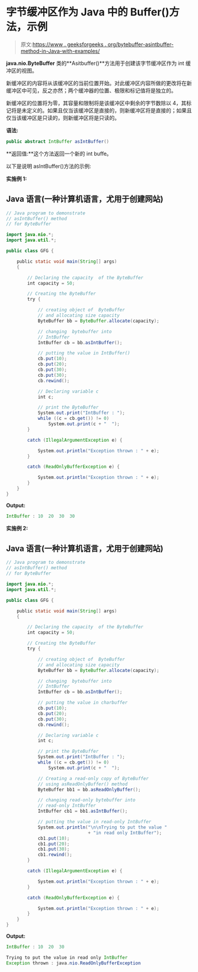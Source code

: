 # 字节缓冲区作为 Java 中的 Buffer()方法，示例

> 原文:[https://www . geeksforgeeks . org/bytebuffer-asintbuffer-method-in-Java-with-examples/](https://www.geeksforgeeks.org/bytebuffer-asintbuffer-method-in-java-with-examples/)

**java.nio.ByteBuffer** 类的**Asitbuffer()**方法用于创建该字节缓冲区作为 int 缓冲区的视图。

新缓冲区的内容将从该缓冲区的当前位置开始。对此缓冲区内容所做的更改将在新缓冲区中可见，反之亦然；两个缓冲器的位置、极限和标记值将是独立的。

新缓冲区的位置将为零，其容量和限制将是该缓冲区中剩余的字节数除以 4，其标记将是未定义的。如果且仅当该缓冲区是直接的，则新缓冲区将是直接的；如果且仅当该缓冲区是只读的，则新缓冲区将是只读的。

**语法:**

```java
public abstract IntBuffer asIntBuffer()
```

**返回值:**这个方法返回一个新的 int buffe。

以下是说明 asIntBuffer()方法的示例:

**实施例 1:**

## Java 语言(一种计算机语言，尤用于创建网站)

```java
// Java program to demonstrate
// asIntBuffer() method
// for ByteBuffer

import java.nio.*;
import java.util.*;

public class GFG {

    public static void main(String[] args)
    {

        // Declaring the capacity  of the ByteBuffer
        int capacity = 50;

        // Creating the ByteBuffer
        try {

            // creating object of  ByteBuffer
            // and allocating size capacity
            ByteBuffer bb = ByteBuffer.allocate(capacity);

            // changing  bytebuffer into
            // IntBuffer
            IntBuffer cb = bb.asIntBuffer();

            // putting the value in IntBuffer()
            cb.put(10);
            cb.put(20);
            cb.put(30);
            cb.put(30);
            cb.rewind();

            // Declaring variable c
            int c;

            // print the ByteBuffer
            System.out.print("IntBuffer : ");
            while ((c = cb.get()) != 0)
                System.out.print(c + "  ");
        }

        catch (IllegalArgumentException e) {

            System.out.println("Exception thrown : " + e);
        }

        catch (ReadOnlyBufferException e) {

            System.out.println("Exception thrown : " + e);
        }
    }
}
```

**Output:** 

```java
IntBuffer : 10  20  30  30
```

**实施例 2:**

## Java 语言(一种计算机语言，尤用于创建网站)

```java
// Java program to demonstrate
// asIntBuffer() method
// for ByteBuffer

import java.nio.*;
import java.util.*;

public class GFG {

    public static void main(String[] args)
    {

        // Declaring the capacity  of the ByteBuffer
        int capacity = 50;

        // Creating the ByteBuffer
        try {

            // creating object of  ByteBuffer
            // and allocating size capacity
            ByteBuffer bb = ByteBuffer.allocate(capacity);

            // changing  bytebuffer into
            // IntBuffer
            IntBuffer cb = bb.asIntBuffer();

            // putting the value in charbuffer
            cb.put(10);
            cb.put(20);
            cb.put(30);
            cb.rewind();

            // Declaring variable c
            int c;

            // print the ByteBuffer
            System.out.print("IntBuffer : ");
            while ((c = cb.get()) != 0)
                System.out.print(c + "  ");

            // Creating a read-only copy of ByteBuffer
            // using asReadOnlyBuffer() method
            ByteBuffer bb1 = bb.asReadOnlyBuffer();

            // changing read-only bytebuffer into
            // read-only IntBuffer
            IntBuffer cb1 = bb1.asIntBuffer();

            // putting the value in read-only IntBuffer
            System.out.println("\n\nTrying to put the value "
                               + "in read only IntBuffer");
            cb1.put(10);
            cb1.put(20);
            cb1.put(30);
            cb1.rewind();
        }

        catch (IllegalArgumentException e) {

            System.out.println("Exception thrown : " + e);
        }

        catch (ReadOnlyBufferException e) {

            System.out.println("Exception thrown : " + e);
        }
    }
}
```

**Output:** 

```java
IntBuffer : 10  20  30  

Trying to put the value in read only IntBuffer
Exception thrown : java.nio.ReadOnlyBufferException
```